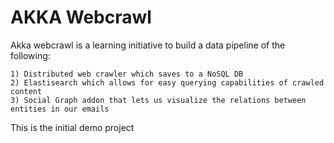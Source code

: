 # AKKA Webcrawl

Akka webcrawl is a learning initiative to build a data pipeline of the following:

```
1) Distributed web crawler which saves to a NoSQL DB
2) Elastisearch which allows for easy querying capabilities of crawled content
3) Social Graph addon that lets us visualize the relations between entities in our emails
```


This is the initial demo project